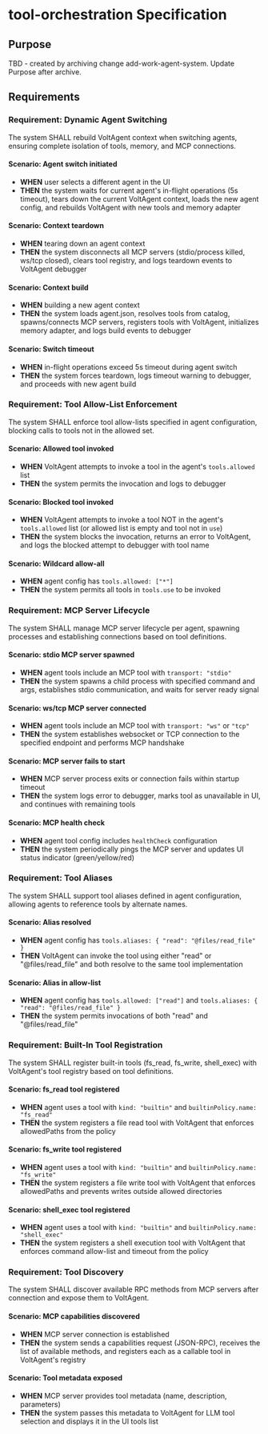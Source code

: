 # tool-orchestration Specification

## Purpose
TBD - created by archiving change add-work-agent-system. Update Purpose after archive.
## Requirements
### Requirement: Dynamic Agent Switching

The system SHALL rebuild VoltAgent context when switching agents, ensuring complete isolation of tools, memory, and MCP connections.

#### Scenario: Agent switch initiated

- **WHEN** user selects a different agent in the UI
- **THEN** the system waits for current agent's in-flight operations (5s timeout), tears down the current VoltAgent context, loads the new agent config, and rebuilds VoltAgent with new tools and memory adapter

#### Scenario: Context teardown

- **WHEN** tearing down an agent context
- **THEN** the system disconnects all MCP servers (stdio/process killed, ws/tcp closed), clears tool registry, and logs teardown events to VoltAgent debugger

#### Scenario: Context build

- **WHEN** building a new agent context
- **THEN** the system loads agent.json, resolves tools from catalog, spawns/connects MCP servers, registers tools with VoltAgent, initializes memory adapter, and logs build events to debugger

#### Scenario: Switch timeout

- **WHEN** in-flight operations exceed 5s timeout during agent switch
- **THEN** the system forces teardown, logs timeout warning to debugger, and proceeds with new agent build

### Requirement: Tool Allow-List Enforcement

The system SHALL enforce tool allow-lists specified in agent configuration, blocking calls to tools not in the allowed set.

#### Scenario: Allowed tool invoked

- **WHEN** VoltAgent attempts to invoke a tool in the agent's `tools.allowed` list
- **THEN** the system permits the invocation and logs to debugger

#### Scenario: Blocked tool invoked

- **WHEN** VoltAgent attempts to invoke a tool NOT in the agent's `tools.allowed` list (or allowed list is empty and tool not in `use`)
- **THEN** the system blocks the invocation, returns an error to VoltAgent, and logs the blocked attempt to debugger with tool name

#### Scenario: Wildcard allow-all

- **WHEN** agent config has `tools.allowed: ["*"]`
- **THEN** the system permits all tools in `tools.use` to be invoked

### Requirement: MCP Server Lifecycle

The system SHALL manage MCP server lifecycle per agent, spawning processes and establishing connections based on tool definitions.

#### Scenario: stdio MCP server spawned

- **WHEN** agent tools include an MCP tool with `transport: "stdio"`
- **THEN** the system spawns a child process with specified command and args, establishes stdio communication, and waits for server ready signal

#### Scenario: ws/tcp MCP server connected

- **WHEN** agent tools include an MCP tool with `transport: "ws"` or `"tcp"`
- **THEN** the system establishes websocket or TCP connection to the specified endpoint and performs MCP handshake

#### Scenario: MCP server fails to start

- **WHEN** MCP server process exits or connection fails within startup timeout
- **THEN** the system logs error to debugger, marks tool as unavailable in UI, and continues with remaining tools

#### Scenario: MCP health check

- **WHEN** agent tool config includes `healthCheck` configuration
- **THEN** the system periodically pings the MCP server and updates UI status indicator (green/yellow/red)

### Requirement: Tool Aliases

The system SHALL support tool aliases defined in agent configuration, allowing agents to reference tools by alternate names.

#### Scenario: Alias resolved

- **WHEN** agent config has `tools.aliases: { "read": "@files/read_file" }`
- **THEN** VoltAgent can invoke the tool using either "read" or "@files/read_file" and both resolve to the same tool implementation

#### Scenario: Alias in allow-list

- **WHEN** agent config has `tools.allowed: ["read"]` and `tools.aliases: { "read": "@files/read_file" }`
- **THEN** the system permits invocations of both "read" and "@files/read_file"

### Requirement: Built-In Tool Registration

The system SHALL register built-in tools (fs_read, fs_write, shell_exec) with VoltAgent's tool registry based on tool definitions.

#### Scenario: fs_read tool registered

- **WHEN** agent uses a tool with `kind: "builtin"` and `builtinPolicy.name: "fs_read"`
- **THEN** the system registers a file read tool with VoltAgent that enforces allowedPaths from the policy

#### Scenario: fs_write tool registered

- **WHEN** agent uses a tool with `kind: "builtin"` and `builtinPolicy.name: "fs_write"`
- **THEN** the system registers a file write tool with VoltAgent that enforces allowedPaths and prevents writes outside allowed directories

#### Scenario: shell_exec tool registered

- **WHEN** agent uses a tool with `kind: "builtin"` and `builtinPolicy.name: "shell_exec"`
- **THEN** the system registers a shell execution tool with VoltAgent that enforces command allow-list and timeout from the policy

### Requirement: Tool Discovery

The system SHALL discover available RPC methods from MCP servers after connection and expose them to VoltAgent.

#### Scenario: MCP capabilities discovered

- **WHEN** MCP server connection is established
- **THEN** the system sends a capabilities request (JSON-RPC), receives the list of available methods, and registers each as a callable tool in VoltAgent's registry

#### Scenario: Tool metadata exposed

- **WHEN** MCP server provides tool metadata (name, description, parameters)
- **THEN** the system passes this metadata to VoltAgent for LLM tool selection and displays it in the UI tools list

